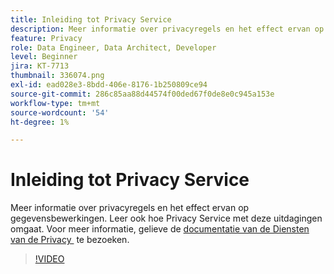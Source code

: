 ```yaml
---
title: Inleiding tot Privacy Service
description: Meer informatie over privacyregels en het effect ervan op gegevensbewerkingen. Leer ook hoe Privacy Service met deze uitdagingen omgaat.
feature: Privacy
role: Data Engineer, Data Architect, Developer
level: Beginner
jira: KT-7713
thumbnail: 336074.png
exl-id: ead028e3-8bdd-406e-8176-1b250809ce94
source-git-commit: 286c85aa88d44574f00ded67f0de8e0c945a153e
workflow-type: tm+mt
source-wordcount: '54'
ht-degree: 1%

---
```


# Inleiding tot Privacy Service

Meer informatie over privacyregels en het effect ervan op gegevensbewerkingen. Leer ook hoe Privacy Service met deze uitdagingen omgaat. Voor meer informatie, gelieve de [&#x200B; documentatie van de Diensten van de Privacy &#x200B;](https://experienceleague.adobe.com/docs/experience-platform/privacy/home.html?lang=nl) te bezoeken.

>[!VIDEO](https://video.tv.adobe.com/v/3445717?learn=on&enablevpops&captions=dut)
